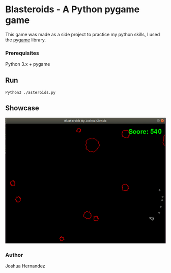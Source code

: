 # Blasteroids - A Python pygame game

This game was made as a side project to practice my python skills, I used the
[pygame](https://www.pygame.org/news) library.

### Prerequisites

Python 3.x + pygame

## Run

```
Python3 ./asteroids.py
```
## Showcase

![Asteroids](asteroids.gif)

### Author

Joshua Hernandez
